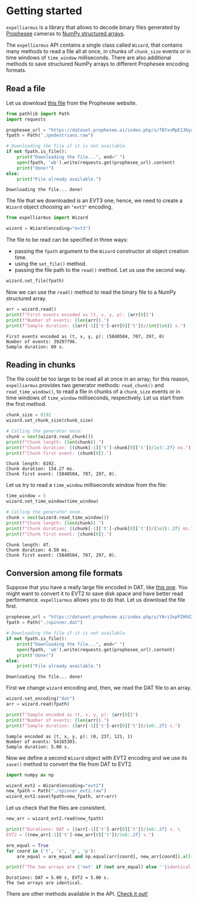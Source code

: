 # Getting started

`expelliarmus` is a library that allows to decode binary files generated by [Prophesee](https://prophesee.ai) cameras to [NumPy structured arrays](https://numpy.org/doc/stable/user/basics.rec.html). 

The `expelliarmus` API contains a single class called `Wizard`, that contains many methods to read a file all at once, in chunks of `chunk_size` events or in time windows of `time_window` milliseconds. There are also additional methods to save structured NumPy arrays to different Prophesee encoding formats. 

## Read a file

Let us download [this file](https://dataset.prophesee.ai/index.php/s/fB7xvMpE136yakl/download) from the Prophesee website. 


```python
from pathlib import Path
import requests

prophesee_url = "https://dataset.prophesee.ai/index.php/s/fB7xvMpE136yakl/download"
fpath = Path("./pedestrians.raw")

# Downloading the file if it is not available.
if not fpath.is_file():
    print("Downloading the file...", end=" ")
    open(fpath, 'wb').write(requests.get(prophesee_url).content)
    print("done!")
else:
    print("File already available.")
```

    Downloading the file... done!


The file that we downloaded is an EVT3 one; hence, we need to create a `Wizard` object choosing an `"evt3"` encoding.


```python
from expelliarmus import Wizard

wizard = Wizard(encoding="evt3")
```

The file to be read can be specified in three ways:
- passing the `fpath` argument to the `Wizard` constructor at object creation time.
- using the `set_file()` method.
- passing the file path to the `read()` method.
Let us use the second way.


```python
wizard.set_file(fpath)
```

Now we can use the `read()` method to read the binary file to a NumPy structured array. 


```python
arr = wizard.read()
print(f"First events encoded as (t, x, y, p): {arr[0]}")
print(f"Number of events: {len(arr)}.")
print(f"Sample duration: {(arr[-1]['t']-arr[0]['t'])//int(1e6)} s.")
```

    First events encoded as (t, x, y, p): (5840504, 707, 297, 0)
    Number of events: 39297796.
    Sample duration: 60 s.


## Reading in chunks

The file could be too large to be read all at once in an array; for this reason, `expelliarmus` provides two generator methods: `read_chunk()` and `read_time_window()`, to read a file in chunks of a `chunk_size` events or in time windows of `time_window` milliseconds, respectively. Let us start from the first method.


```python
chunk_size = 8192
wizard.set_chunk_size(chunk_size)

# Calling the generator once:
chunk = next(wizard.read_chunk())
print(f"Chunk length: {len(chunk)}.")
print(f"Chunk duration: {(chunk[-1]['t']-chunk[0]['t'])/1e3:.2f} ms.")
print(f"Chunk first event: {chunk[0]}.")
```

    Chunk length: 8192.
    Chunk duration: 154.27 ms.
    Chunk first event: (5840504, 707, 297, 0).


Let us try to read a `time_window` milliseconds window from the file:


```python
time_window = 5
wizard.set_time_window(time_window)

# Calling the generator once.
chunk = next(wizard.read_time_window())
print(f"Chunk length: {len(chunk)}.")
print(f"Chunk duration: {(chunk[-1]['t']-chunk[0]['t'])/(1e3):.2f} ms.")
print(f"Chunk first event: {chunk[0]}.")
```

    Chunk length: 47.
    Chunk duration: 4.50 ms.
    Chunk first event: (5840504, 707, 297, 0).


## Conversion among file formats

Suppose that you have a really large file encoded in DAT, like [this one](https://dataset.prophesee.ai/index.php/s/YAri3vpPZHhEZfc/download). You might want to convert it to EVT2 to save disk space and have better read performance. `expelliarmus` allows you to do that. Let us download the file first. 


```python
prophesee_url = "https://dataset.prophesee.ai/index.php/s/YAri3vpPZHhEZfc/download"
fpath = Path("./spinner.dat")

# Downloading the file if it is not available.
if not fpath.is_file():
    print("Downloading the file...", end=" ")
    open(fpath, 'wb').write(requests.get(prophesee_url).content)
    print("done!")
else:
    print("File already available.")
```

    Downloading the file... done!


First we change `wizard` encoding and, then, we read the DAT file to an array.


```python
wizard.set_encoding("dat")
arr = wizard.read(fpath)

print(f"Sample encoded as (t, x, y, p): {arr[0]}")
print(f"Number of events: {len(arr)}.")
print(f"Sample duration: {(arr[-1]['t']-arr[0]['t'])/1e6:.2f} s.")
```

    Sample encoded as (t, x, y, p): (0, 237, 121, 1)
    Number of events: 54165303.
    Sample duration: 5.00 s.


Now we define a second `Wizard` object with EVT2 encoding and we use its `save()` method to convert the file from DAT to EVT2.


```python
import numpy as np 

wizard_evt2 = Wizard(encoding="evt2")
new_fpath = Path("./spinner_evt2.raw")
wizard_evt2.save(fpath=new_fpath, arr=arr)
```

Let us check that the files are consistent.


```python
new_arr = wizard_evt2.read(new_fpath)

print(f"Durations: DAT = {(arr[-1]['t']-arr[0]['t'])/1e6:.2f} s, \
EVT2 = {(new_arr[-1]['t']-new_arr[0]['t'])/1e6:.2f} s.")

are_equal = True
for coord in ('t', 'x', 'y', 'p'):
    are_equal = are_equal and np.equal(arr[coord], new_arr[coord]).all()

print(f"The two arrays are {'not' if (not are_equal) else ''}identical.")
```

    Durations: DAT = 5.00 s, EVT2 = 5.00 s.
    The two arrays are identical.


There are other methods available in the API. [Check it out!](https://expelliarmus.readthedocs.io/en/latest/autoapi/expelliarmus/index.html)
